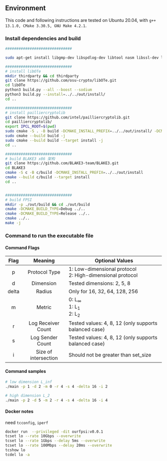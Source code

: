 
## Environment

This code and following instructions are tested on Ubuntu 20.04, with `g++ 13.1.0, CMake 3.30.5, GNU Make 4.2.1`.

### Install dependencies and build

```bash
##############################

sudo apt-get install libgmp-dev libspdlog-dev libtool nasm libssl-dev libmpfr-dev libfmt-dev

##############################
# install libOTe
mkdir thirdparty && cd thirdparty
git clone https://github.com/osu-crypto/libOTe.git
cd libOTe
python3 build.py --all --boost --sodium
python3 build.py --install=../../out/install/
cd ..

##############################
# install pailliercryptolib
git clone https://github.com/intel/pailliercryptolib.git
cd pailliercryptolib/
export IPCL_ROOT=$(pwd)
sudo cmake -S . -B build -DCMAKE_INSTALL_PREFIX=../../out/install/ -DCMAKE_BUILD_TYPE=Release -DIPCL_TEST=OFF -DIPCL_BENCHMARK=OFF
sudo cmake --build build -j
sudo cmake --build build --target install -j
cd ..

##############################
# build BLAKE3 x86 架构
git clone https://github.com/BLAKE3-team/BLAKE3.git
cd BLAKE3
cmake -S c -B c/build -DCMAKE_INSTALL_PREFIX=../../out/install
cmake --build c/build --target install
cd ..


##############################
# build FPSI
mkdir -p ./out/build && cd ./out/build
cmake -DCMAKE_BUILD_TYPE=Debug ../..
cmake -DCMAKE_BUILD_TYPE=Release ../..
cmake ../..
make -j
```

### Command to run the executable file
#### Command Flags
| Flag | Meaning             | Optional Values                                |
|:----:|:-------------------:|----------------------------------------------|
| p    | Protocol Type       | 1: Low-dimensional protocol<br>2: High-dimensional protocol |
| d    | Dimension           | Tested dimensions: 2, 5, 8                     |
| delta| Radius              | Only for 16, 32, 64, 128, 256                           |
| m    | Metric              | 0: L<sub>∞</sub><br>1: L<sub>1</sub><br>2: L<sub>2</sub>                |
| r    | Log Receiver Count  | Tested values: 4, 8, 12 (only supports balanced case) |
| s    | Log Sender Count    | Tested values: 4, 8, 12 (only supports balanced case) |
| i    | Size of intersection | Should not be greater than set_size |

#### Command samples
```bash
# low dimension L_inf
./main -p 1 -d 2 -m 0 -r 4 -s 4 -delta 16 -i 2

# high dimension L_2
./main -p 2 -d 5 -m 2 -r 4 -s 4 -delta 16 -i 4
```

#### Docker notes
need `tcconfig`, `iperf`
```bash
docker run  --privileged -dit ourfpsi:v0.0.1
tcset lo --rate 10Gbps --overwrite
tcset lo --rate 1Gbps --delay 5ms --overwrite
tcset lo --rate 100Mbps --delay 20ms --overwrite
tcshow lo
tcdel lo -a
```